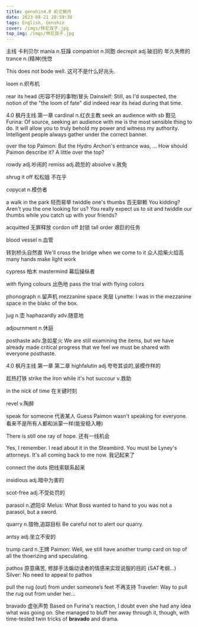 ```yaml
---
title: genshin4.0 初见枫丹
date: 2023-08-21 20:59:38
tags: English, Genshin
cover: /imgs/林尼双子.jpg
top_img: /imgs/林尼双子.jpg
---
```


主线 卡利贝尔
mania n.狂躁
compatriot n.同胞
decrepit adj.破旧的 年久失修的
trance n.(精神)恍惚

This does not bode well. 这可不是什么好兆头.

loom n.织布机

rear its head (形容不好的事物)冒头
Dainsleif: Still, as I'd suspected, the notion of the "the loom of fate" did indeed rear its head during that time.

4.0 枫丹主线 第一章
cardinal n.红衣主教
seek an audience with sb 觐见
Furina: Of source, seeking an audience with me is the most sensible thing to do. It will allow you to truly behold my power and witness my authority. Intelligent people always gather under the correct banner.

over the top 
Paimon: But the Hydro Archon's entrance was, ... How should Paimon describe it? A little over the top?

rowdy adj.吵闹的
remiss adj.疏忽的
absolve v.赦免

shrug it off 松松姐 不在乎

copycat n.模仿者

a walk in the park 轻而易举
twiddle one's thumbs 百无聊赖
You kidding? Aren't you the one looking for us? You really expect us to sit and twiddle our thumbs while you catch up with your friends?

acquitted 无罪释放
cordon off 封锁
tall order 艰巨的任务

blood vessel n.血管

转到桥头自然直 We'll cross the bridge when we come to it
众人拾柴火焰高 many hands make light work

cypress 柏木
mastermind 幕后操纵者

with flying colours 出色地
pass the trial with flying colors

phonograph n.留声机
mezzanine space 夹层
Lynette: I was in the mezzanine space in the blakc of the box.

jug n.壶
haphazardly adv.随意地

adjournment n.休庭

posthaste adv.急如星火
We are still examining the items, but we have already made critical progress that we feel we must be shared with everyone posthaste.

4.0 枫丹主线 第一章 第二章
highfalutin adj.夸夸其谈的,装模作样的

趁热打铁 strike the iron while it's hot
succour v.救助

in the nick of time 在关键时刻

revel v.陶醉

speak for someone 代表某人
Guess Paimon wasn't speaking for everyone. 看来不是所有人都和派蒙一样(能安稳入睡)

There is still one ray of hope. 还有一线机会


Yes, I remember. I read about it in the Steambird. You must be Lyney's attorneys. It's all coming back to me now. 我记起来了

connect the dots 把线索联系起来

insidious adj.暗中为害的

scot-free adj.不受处罚的

parasol n.遮阳伞
Melus: What Boss wanted to hand to you was not a parasol, but a sword.

quarry n.猎物,追踪目标
Be careful not to alert our quarry.

antsy adj.坐立不安的

trump card n.王牌
Paimon: Well, we still have another trump card on top of all the thoerizing and speculating.

pathos 原意痛苦, 修辞手法煽动读者的情感来实现说服的目的 (SAT考纲...)
Silver: No need to appeal to pathos

pull the rug (out) from under someone’s feet 不再支持
Traveler: Way to pull the rug out from under her...

bravado 虚张声势
Based on Furina's reaction, I doubt even she had any idea what was going on. She managed to bluff her away through it, though, with time-tested twin tricks of **bravado** and drama.
